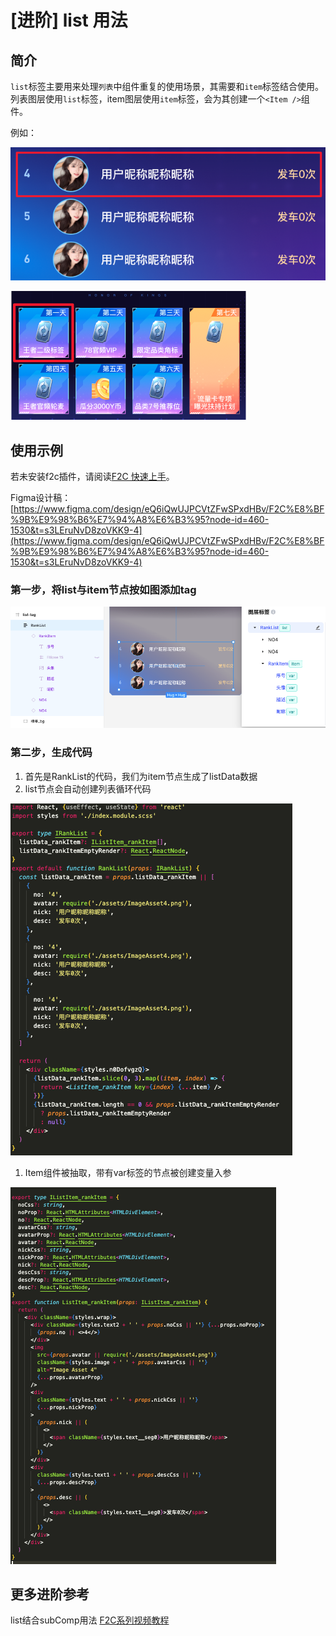 # [进阶] list 用法

## 简介[​](http://localhost:3000/docs/showcase/list#%E7%AE%80%E4%BB%8B)

`list`标签主要用来处理`列表`中组件重复的使用场景，其需要和`item`标签结合使用。列表图层使用`list`标签，item图层使用`item`标签，会为其创建一个`<Item />`组件。

例如：

![](./tag-list.assets/44a35163bd4dff21a3d939dcb7154390.png)

![](./tag-list.assets/02bb51f2942a3df4b10345a4c5f2c324.png)

## 使用示例

若未安装f2c插件，请阅读[F2C 快速上手](https://ku.baidu-int.com/knowledge/HFVrC7hq1Q/M-wK0zh99p/mTQY0VEf8w/Z3NSVyUXRhnTxB)。

Figma设计稿：[https://www.figma.com/design/eQ6iQwUJPCVtZFwSPxdHBv/F2C%E8%BF%9B%E9%98%B6%E7%94%A8%E6%B3%95?node-id=460-1530&t=s3LEruNvD8zoVKK9-4](https://www.figma.com/design/eQ6iQwUJPCVtZFwSPxdHBv/F2C%E8%BF%9B%E9%98%B6%E7%94%A8%E6%B3%95?node-id=460-1530&t=s3LEruNvD8zoVKK9-4)

### 第一步，将list与item节点按如图添加tag

![](./tag-list.assets/59cb69dada4dfb28eb6ba1e719a76fce.png)

### 第二步，生成代码

1. 首先是RankList的代码，我们为item节点生成了listData数据
2. list节点会自动创建列表循环代码

![](./tag-list.assets/8aa6a73834b8800f84da637750ac8f37.png)

1. Item组件被抽取，带有var标签的节点被创建变量入参

![](./tag-list.assets/abffbc7305b0d08b14228106adedd917.png)

## 更多进阶参考

list结合subComp用法 [F2C系列视频教程](http://learn.baidu.com/pages/index.html#/video/?courseId=50590&elementId=a964609b-86b5-44a9-bdf1-f8dcdeb5bdcb&userId=6826604&groupId=null&curPlayIndex=3)
